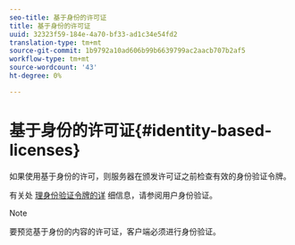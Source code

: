 ```yaml
---
seo-title: 基于身份的许可证
title: 基于身份的许可证
uuid: 32323f59-184e-4a70-bf33-ad1c34e54fd2
translation-type: tm+mt
source-git-commit: 1b9792a10ad606b99b6639799ac2aacb707b2af5
workflow-type: tm+mt
source-wordcount: '43'
ht-degree: 0%

---
```



# 基于身份的许可证{#identity-based-licenses}

如果使用基于身份的许可，则服务器在颁发许可证之前检查有效的身份验证令牌。

有关处 [理身份验证令牌的详](../../../protecting-content/implementing-the-license-server/processing-drm-requests.md#user-authentication) 细信息，请参阅用户身份验证。

>[!NOTE]
>
>要预览基于身份的内容的许可证，客户端必须进行身份验证。

